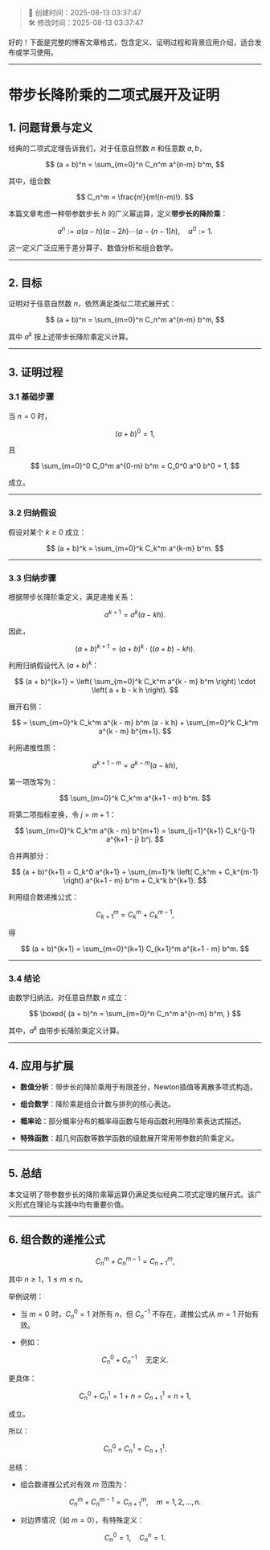 <!-- timestamp inserted -->
> 📄 创建时间：2025-08-13 03:37:47  
> 🛠️ 修改时间：2025-08-13 03:37:47

好的！下面是完整的博客文章格式，包含定义、证明过程和背景应用介绍，适合发布或学习使用。

---

# 带步长降阶乘的二项式展开及证明

## 1. 问题背景与定义

经典的二项式定理告诉我们，对于任意自然数 $n$ 和任意数 $a, b$，

$$
(a + b)^n = \sum_{m=0}^n C_n^m a^{n-m} b^m,
$$

其中，组合数

$$
C_n^m = \frac{n!}{m!(n-m)!}.
$$

本篇文章考虑一种带参数步长 $h$ 的广义幂运算，定义**带步长的降阶乘**：

$$
a^n := a (a - h) (a - 2h) \cdots (a - (n-1)h), \quad a^0 := 1.
$$

这一定义广泛应用于差分算子、数值分析和组合数学。

---

## 2. 目标

证明对于任意自然数 $n$，依然满足类似二项式展开式：

$$
(a + b)^n = \sum_{m=0}^n C_n^m a^{n-m} b^m,
$$

其中 $a^{k}$ 按上述带步长降阶乘定义计算。

---

## 3. 证明过程

### 3.1 基础步骤

当 $n=0$ 时，

$$
(a + b)^0 = 1,
$$

且

$$
\sum_{m=0}^0 C_0^m a^{0-m} b^m = C_0^0 a^0 b^0 = 1,
$$

成立。

---

### 3.2 归纳假设

假设对某个 $k \geq 0$ 成立：

$$
(a + b)^k = \sum_{m=0}^k C_k^m a^{k-m} b^m.
$$

---

### 3.3 归纳步骤

根据带步长降阶乘定义，满足递推关系：

$$
a^{k+1} = a^{k} (a - k h).
$$

因此，

$$
(a + b)^{k+1} = (a + b)^k \cdot \big( (a + b) - k h \big).
$$

利用归纳假设代入 $(a + b)^k$：

$$
(a + b)^{k+1} = \left( \sum_{m=0}^k C_k^m a^{k - m} b^m \right) \cdot \left( a + b - k h \right).
$$

展开右侧：

$$
= \sum_{m=0}^k C_k^m a^{k - m} b^m (a - k h) + \sum_{m=0}^k C_k^m a^{k - m} b^{m+1}.
$$

利用递推性质：

$$
a^{k+1 - m} = a^{k - m} (a - k h),
$$

第一项改写为：

$$
\sum_{m=0}^k C_k^m a^{k+1 - m} b^m.
$$

将第二项指标变换，令 $j = m + 1$：

$$
\sum_{m=0}^k C_k^m a^{k - m} b^{m+1} = \sum_{j=1}^{k+1} C_k^{j-1} a^{k+1 - j} b^j.
$$

合并两部分：

$$
(a + b)^{k+1} = C_k^0 a^{k+1} + \sum_{m=1}^k \left( C_k^m + C_k^{m-1} \right) a^{k+1 - m} b^m + C_k^k b^{k+1}.
$$

利用组合数递推公式：

$$
C_{k+1}^m = C_k^m + C_k^{m-1},
$$

得

$$
(a + b)^{k+1} = \sum_{m=0}^{k+1} C_{k+1}^m a^{k+1 - m} b^m.
$$

---

### 3.4 结论

由数学归纳法，对任意自然数 $n$ 成立：

$$
\boxed{
(a + b)^n = \sum_{m=0}^n C_n^m a^{n-m} b^m,
}
$$

其中，$a^k$ 由带步长降阶乘定义计算。

---

## 4. 应用与扩展

* **数值分析**：带步长的降阶乘用于有限差分，Newton插值等离散多项式构造。

* **组合数学**：降阶乘是组合计数与排列的核心表达。

* **概率论**：部分概率分布的概率母函数与矩母函数利用降阶乘表达式描述。

* **特殊函数**：超几何函数等数学函数的级数展开常用带参数的阶乘定义。

---

## 5. 总结

本文证明了带参数步长的降阶乘幂运算仍满足类似经典二项式定理的展开式。该广义形式在理论与实践中均有重要价值。

---


## 6. 组合数的递推公式

$$
C_n^m + C_n^{m-1} = C_{n+1}^m,
$$

其中 $n \geq 1$，$1 \leq m \leq n$。

举例说明：

* 当 $m=0$ 时，$C_n^0 = 1$ 对所有 $n$，但 $C_n^{-1}$ 不存在，递推公式从 $m=1$ 开始有效。

* 例如：

$$
C_n^0 + C_n^{-1} \quad \text{无定义}.
$$

更具体：

$$
C_n^0 + C_n^1 = 1 + n = C_{n+1}^1 = n + 1,
$$

成立。

所以：

$$
C_n^0 + C_n^1 = C_{n+1}^1.
$$

总结：

* 组合数递推公式对有效 $m$ 范围为：

$$
C_n^m + C_n^{m-1} = C_{n+1}^m, \quad m=1,2,\ldots,n.
$$

* 对边界情况（如 $m=0$），有特殊定义：

$$
C_n^0 = 1, \quad C_n^n = 1.
$$
